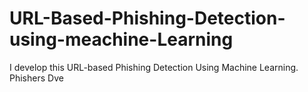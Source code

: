 # URL-Based-Phishing-Detection-using-meachine-Learning
I develop this URL-based Phishing Detection Using Machine Learning. Phishers Dve

